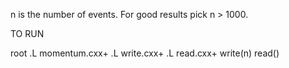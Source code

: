 


n is the number of events. For good results pick n > 1000.

TO RUN

root
.L momentum.cxx+
.L write.cxx+
.L read.cxx+
write(n)
read()